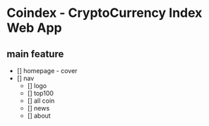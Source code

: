 # **Coindex** - CryptoCurrency Index Web App
## main feature
- [] homepage - cover
- [] nav
    - [] logo
    - [] top100
    - [] all coin
    - [] news
    - [] about
